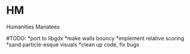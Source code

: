 HM
==

Humanities Manatees

#TODO:
	*port to libgdx
	*make walls bouncy
	*implement relative scoring
	*sand particle-esque visuals
	*clean up code, fix bugs

